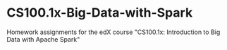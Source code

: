 # CS100.1x-Big-Data-with-Spark
Homework assignments for the edX course "CS100.1x: Introduction to Big Data with Apache Spark"
